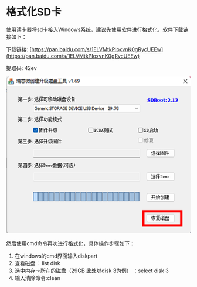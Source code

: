 # 格式化SD卡

​       使用读卡器将sd卡接入Windows系统，建议先使用软件进行格式化，软件下载链接如下：

下载链接: [https://pan.baidu.com/s/1ELVMtkPIoxvnK0gRycUEEw](https://pan.baidu.com/s/1ELVMtkPIoxvnK0gRycUEEw)

提取码: 42ev


![](P8geshihua.png)

然后使用cmd命令再次进行格式化，具体操作步骤如下：

1. 在windows的cmd界面输入diskpart
2. 查看磁盘： list disk
3. 选中内存卡所在的磁盘（29GB 此处以disk 3为例） ：select disk 3
4. 输入清除命令:clean